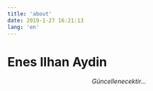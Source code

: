 ```yaml
---
title: 'about'
date: 2019-1-27 16:21:13
lang: 'en'
---
```


# Enes Ilhan Aydin

<div align="center">

_Güncellenecektir..._

</div>
